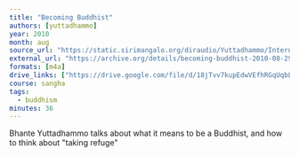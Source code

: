 ```yaml
---
title: "Becoming Buddhist"
authors: [yuttadhammo]
year: 2010
month: aug
source_url: "https://static.sirimangalo.org/diraudio/Yuttadhammo/Internet/100829_Buddhist.mp3"
external_url: "https://archive.org/details/becoming-buddhist-2010-08-29_yuttadhammo"
formats: [m4a]
drive_links: ["https://drive.google.com/file/d/18jTvv7kupEdwVEfhRGqUqbLMndXadjC1/view?usp=drivesdk"]
course: sangha
tags:
  - buddhism
minutes: 36
---
```


Bhante Yuttadhammo talks about what it means to be a Buddhist, and how to think about "taking refuge"
